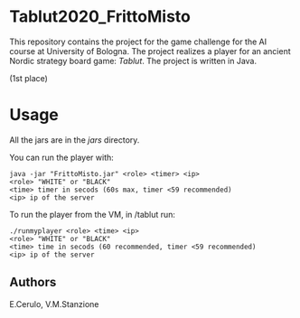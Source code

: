 # Tablut2020_FrittoMisto
This repository contains the project for the game challenge for the AI course at University of Bologna. The project realizes a player 
for an ancient Nordic strategy board game: *Tablut*. The project is written in Java.

(1st place)

# Usage
All the jars are in the *jars* directory.

You can run the player with: 

```
java -jar "FrittoMisto.jar" <role> <timer> <ip>
<role> "WHITE" or "BLACK" 
<time> timer in secods (60s max, timer <59 recommended)
<ip> ip of the server
```

To run the player from the VM, in /tablut run:
```
./runmyplayer <role> <time> <ip>
<role> "WHITE" or "BLACK" 
<time> time in secods (60 recommended, timer <59 recommended)
<ip> ip of the server
```

## Authors
E.Cerulo, 
V.M.Stanzione
